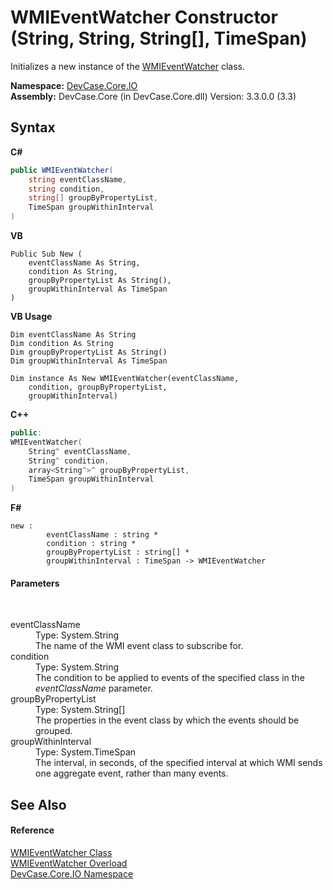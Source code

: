 # WMIEventWatcher Constructor (String, String, String[], TimeSpan)
 

Initializes a new instance of the <a href="T_DevCase_Core_IO_WMIEventWatcher">WMIEventWatcher</a> class.

**Namespace:**&nbsp;<a href="N_DevCase_Core_IO">DevCase.Core.IO</a><br />**Assembly:**&nbsp;DevCase.Core (in DevCase.Core.dll) Version: 3.3.0.0 (3.3)

## Syntax

**C#**<br />
``` C#
public WMIEventWatcher(
	string eventClassName,
	string condition,
	string[] groupByPropertyList,
	TimeSpan groupWithinInterval
)
```

**VB**<br />
``` VB
Public Sub New ( 
	eventClassName As String,
	condition As String,
	groupByPropertyList As String(),
	groupWithinInterval As TimeSpan
)
```

**VB Usage**<br />
``` VB Usage
Dim eventClassName As String
Dim condition As String
Dim groupByPropertyList As String()
Dim groupWithinInterval As TimeSpan

Dim instance As New WMIEventWatcher(eventClassName, 
	condition, groupByPropertyList, 
	groupWithinInterval)
```

**C++**<br />
``` C++
public:
WMIEventWatcher(
	String^ eventClassName, 
	String^ condition, 
	array<String^>^ groupByPropertyList, 
	TimeSpan groupWithinInterval
)
```

**F#**<br />
``` F#
new : 
        eventClassName : string * 
        condition : string * 
        groupByPropertyList : string[] * 
        groupWithinInterval : TimeSpan -> WMIEventWatcher
```


#### Parameters
&nbsp;<dl><dt>eventClassName</dt><dd>Type: System.String<br />The name of the WMI event class to subscribe for.</dd><dt>condition</dt><dd>Type: System.String<br />The condition to be applied to events of the specified class in the *eventClassName* parameter.</dd><dt>groupByPropertyList</dt><dd>Type: System.String[]<br />The properties in the event class by which the events should be grouped.</dd><dt>groupWithinInterval</dt><dd>Type: System.TimeSpan<br />The interval, in seconds, of the specified interval at which WMI sends one aggregate event, rather than many events.</dd></dl>

## See Also


#### Reference
<a href="T_DevCase_Core_IO_WMIEventWatcher">WMIEventWatcher Class</a><br /><a href="Overload_DevCase_Core_IO_WMIEventWatcher__ctor">WMIEventWatcher Overload</a><br /><a href="N_DevCase_Core_IO">DevCase.Core.IO Namespace</a><br />